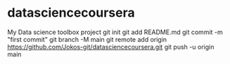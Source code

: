 # datasciencecoursera
My Data science toolbox project 
git init
git add README.md
git commit -m "first commit"
git branch -M main
git remote add origin https://github.com/Jokos-git/datasciencecoursera.git
git push -u origin main
